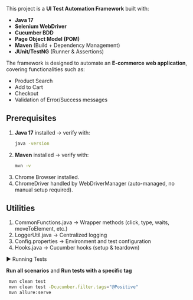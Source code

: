 This project is a **UI Test Automation Framework** built with:
- **Java 17**
- **Selenium WebDriver**
- **Cucumber BDD**
- **Page Object Model (POM)**
- **Maven** (Build + Dependency Management)
- **JUnit/TestNG** (Runner & Assertions)

The framework is designed to automate an **E-commerce web application**, covering functionalities such as:
- Product Search
- Add to Cart
- Checkout
- Validation of Error/Success messages

## Prerequisites

1. **Java 17** installed → verify with:
   ```bash
   java -version

2. **Maven** installed → verify with:
   ```bash
   mvn -v
   
3. Chrome Browser installed.
4. ChromeDriver handled by WebDriverManager (auto-managed, no manual setup required).

## Utilities
1. CommonFunctions.java → Wrapper methods (click, type, waits, moveToElement, etc.)
2. LoggerUtil.java → Centralized logging
3. Config.properties → Environment and test configuration
4. Hooks.java → Cucumber hooks (setup & teardown)

▶️ Running Tests

**Run all scenarios** and **Run tests with a specific tag**
   ```bash
    mvn clean test
    mvn clean test -Dcucumber.filter.tags="@Positive"
    mvn allure:serve
